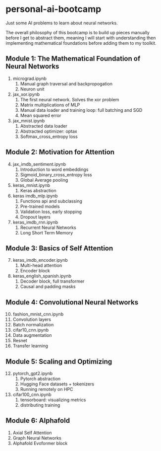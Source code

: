 # personal-ai-bootcamp
Just some AI problems to learn about neural networks.

The overall philosophy of this bootcamp is to build up pieces manually before I get to abstract them, meaning I will start with understanding then implementing mathematical foundations before adding them to my toolkit.

## Module 1: The Mathematical Foundation of Neural Networks
1. micrograd.ipynb
   1. Manual graph traversal and backpropogation
   2. Neuron unit
2. jax_xor.ipynb
   1. The first neural network. Solves the xor problem
   2. Matrix multiplications of MLP
   3. Manual data loader and training loop: full batching and SGD
   4. Mean squared error
3. jax_mnist.ipynb
   1. Abstracted data loader
   2. Abstracted optimizer: optax
   3. Softmax_cross_entropy loss

## Module 2: Motivation for Attention
4. jax_imdb_sentiment.ipynb
   1. Introduction to word embeddings
   2. Sigmoid_binary_cross_entropy loss
   3. Global Average pooling
5. keras_mnist.ipynb
   1. Keras abstraction
6. keras imdb_mlp.ipynb
   1. Functions api and subclassing
   2. Pre-trained models
   3. Validation loss, early stopping
   4. Dropout layers
7. keras_imdb_rnn.ipynb
   1. Recurrent Neural Networks
   2. Long Short Term Memory

## Module 3: Basics of Self Attention
7. keras_imdb_encoder.ipynb
   1. Multi-head attention
   2. Encoder block
8. keras_english_spanish.ipynb
   1. Decoder block, full transformer
   2. Causal and padding masks

## Module 4: Convolutional Neural Networks
10. fashion_mnist_cnn.ipynb
   1.  Convolution layers
   2.  Batch normalization
11. cifar10_cnn.ipynb
   1.  Data augmentation
   2.  Resnet
   3.  Transfer learning

## Module 5: Scaling and Optimizing
12. pytorch_gpt2.ipynb
    1.  Pytorch abstraction
    2.  Hugging Face datasets + tokenizers
    3.  Running remotely on HPC
13. cifar100_cnn.ipynb
    1. tensorboard: visualizing metrics
    2. distributing training

## Module 6: Alphafold
1.  Axial Self Attention
2.  Graph Neural Networks
3.  Alphafold Evoformer block